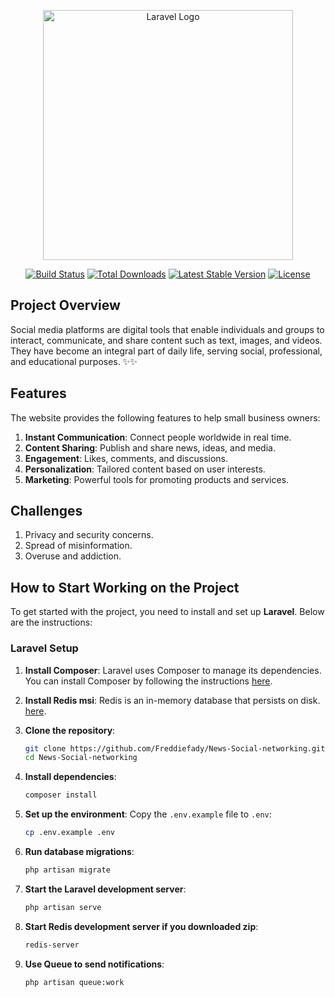 <p align="center"><a href="https://laravel.com" target="_blank"><img src="https://raw.githubusercontent.com/laravel/art/master/logo-lockup/5%20SVG/2%20CMYK/1%20Full%20Color/laravel-logolockup-cmyk-red.svg" width="400" alt="Laravel Logo"></a></p>

<p align="center">
<a href="https://github.com/laravel/framework/actions"><img src="https://github.com/laravel/framework/workflows/tests/badge.svg" alt="Build Status"></a>
<a href="https://packagist.org/packages/laravel/framework"><img src="https://img.shields.io/packagist/dt/laravel/framework" alt="Total Downloads"></a>
<a href="https://packagist.org/packages/laravel/framework"><img src="https://img.shields.io/packagist/v/laravel/framework" alt="Latest Stable Version"></a>
<a href="https://packagist.org/packages/laravel/framework"><img src="https://img.shields.io/packagist/l/laravel/framework" alt="License"></a>
</p>

## Project Overview

Social media platforms are digital tools that enable individuals and groups to interact, communicate, and share content such as text, images, and videos. They have become an integral part of daily life, serving social, professional, and educational purposes. ✨️✨️

## Features

The website provides the following features to help small business owners:

1. **Instant Communication**: Connect people worldwide in real time.
2. **Content Sharing**: Publish and share news, ideas, and media.
3. **Engagement**: Likes, comments, and discussions.
3. **Personalization**: Tailored content based on user interests.
3. **Marketing**: Powerful tools for promoting products and services.

## Challenges

1. Privacy and security concerns.
2. Spread of misinformation.
3. Overuse and addiction.

## How to Start Working on the Project

To get started with the project, you need to install and set up **Laravel**. Below are the instructions:

### Laravel Setup

1. **Install Composer**: Laravel uses Composer to manage its dependencies. You can install Composer by following the instructions [here](https://getcomposer.org/download/).

2. **Install Redis msi**: Redis is an in-memory database that persists on disk. [here](https://github.com/microsoftarchive/redis/releases).

3. **Clone the repository**:
   ```bash
   git clone https://github.com/Freddiefady/News-Social-networking.git
   cd News-Social-networking
   ```

4. **Install dependencies**:
   ```bash
   composer install
   ```

5. **Set up the environment**:
   Copy the `.env.example` file to `.env`:
   ```bash
   cp .env.example .env
   ```

6. **Run database migrations**:
   ```bash
   php artisan migrate
   ```

7. **Start the Laravel development server**:
   ```bash
   php artisan serve
   ```

8. **Start Redis development server if you downloaded zip**:
   ```bash
   redis-server
   ```
9. **Use Queue to send notifications**:
   ```bash  
   php artisan queue:work
   ```
